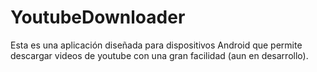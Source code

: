# YoutubeDownloader
Esta es una aplicación diseñada para dispositivos Android que permite descargar videos de youtube con una gran facilidad (aun en desarrollo).
